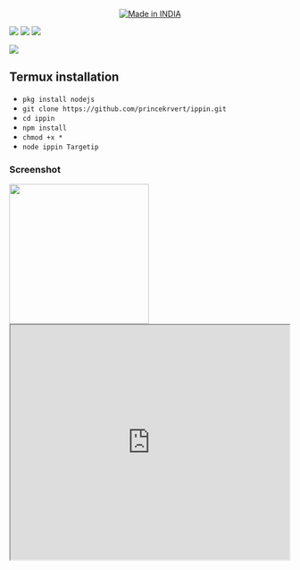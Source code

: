 
<p align="center">
<a href="https://is.gd/UQreTd"><img title="Made in INDIA" src="https://img.shields.io/badge/MADE%20IN-INDIA-SCRIPT?colorA=%23ff8100&colorB=%23017e40&colorC=%23ff0000&style=for-the-badge"></a>
</p>
<p>
<a href="https://img.shields.io/badge/PEINCE-KUMAR-green" ><img  src="https://img.shields.io/badge/PEINCE-KUMAR-green"></a>  <a href="#" ><img  src="https://img.shields.io/badge/MAN-MIND-red"></a>  <a href="#"><img src="https://img.shields.io/badge/MADE%20IN%20-NODE-yellow"></a></p>
<img src="https://user-images.githubusercontent.com/56459297/135469032-4848e078-ca24-4a01-9e0b-98e19c943b45.jpg">
<h2>Termux installation </h2>

* `pkg install nodejs`
* `git clone https://github.com/princekrvert/ippin.git`
* `cd ippin`
* `npm install`
* `chmod +x *`
* `node ippin Targetip`
<h3> Screenshot </h3>



<img src="https://user-images.githubusercontent.com/56459297/135476823-24c42083-59f2-4e1b-9f70-3124f03ba1c9.jpg" width="250" height="250">
<iframe height="420" width="500" src="https://youtube.com/embed/6RXIMGyo2k">
</iframe>
